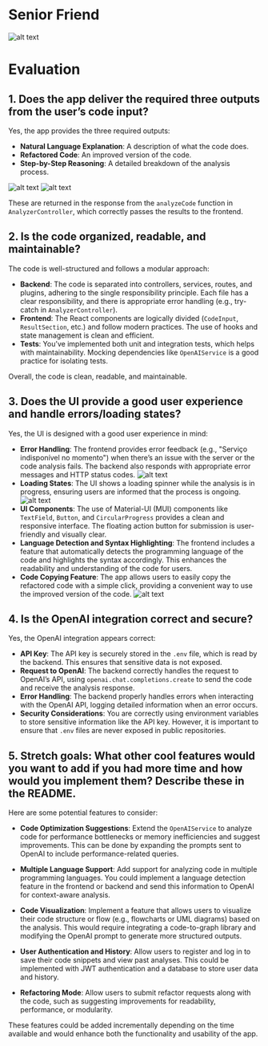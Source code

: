 # Senior Friend
![alt text](image-4.png)

# Evaluation

## 1. Does the app deliver the required three outputs from the user’s code input?
Yes, the app provides the three required outputs:

- **Natural Language Explanation**: A description of what the code does.
- **Refactored Code**: An improved version of the code.
- **Step-by-Step Reasoning**: A detailed breakdown of the analysis process.

![alt text](image-5.png)
![alt text](image-6.png)

These are returned in the response from the `analyzeCode` function in `AnalyzerController`, which correctly passes the results to the frontend.

## 2. Is the code organized, readable, and maintainable?
The code is well-structured and follows a modular approach:

- **Backend**: The code is separated into controllers, services, routes, and plugins, adhering to the single responsibility principle. Each file has a clear responsibility, and there is appropriate error handling (e.g., try-catch in `AnalyzerController`).
- **Frontend**: The React components are logically divided (`CodeInput`, `ResultSection`, etc.) and follow modern practices. The use of hooks and state management is clean and efficient.
- **Tests**: You’ve implemented both unit and integration tests, which helps with maintainability. Mocking dependencies like `OpenAIService` is a good practice for isolating tests.

Overall, the code is clean, readable, and maintainable.

## 3. Does the UI provide a good user experience and handle errors/loading states?
Yes, the UI is designed with a good user experience in mind:



- **Error Handling**: The frontend provides error feedback (e.g., "Serviço indisponível no momento") when there’s an issue with the server or the code analysis fails. The backend also responds with appropriate error messages and HTTP status codes.
![alt text](image-10.png)
- **Loading States**: The UI shows a loading spinner while the analysis is in progress, ensuring users are informed that the process is ongoing.
![alt text](image-11.png)
- **UI Components**: The use of Material-UI (MUI) components like `TextField`, `Button`, and `CircularProgress` provides a clean and responsive interface. The floating action button for submission is user-friendly and visually clear.
- **Language Detection and Syntax Highlighting**: The frontend includes a feature that automatically detects the programming language of the code and highlights the syntax accordingly. This enhances the readability and understanding of the code for users.
- **Code Copying Feature**: The app allows users to easily copy the refactored code with a simple click, providing a convenient way to use the improved version of the code.
![alt text](image-8.png)


## 4. Is the OpenAI integration correct and secure?
Yes, the OpenAI integration appears correct:

- **API Key**: The API key is securely stored in the `.env` file, which is read by the backend. This ensures that sensitive data is not exposed.
- **Request to OpenAI**: The backend correctly handles the request to OpenAI’s API, using `openai.chat.completions.create` to send the code and receive the analysis response.
- **Error Handling**: The backend properly handles errors when interacting with the OpenAI API, logging detailed information when an error occurs.
- **Security Considerations**: You are correctly using environment variables to store sensitive information like the API key. However, it is important to ensure that `.env` files are never exposed in public repositories.

## 5. Stretch goals: What other cool features would you want to add if you had more time and how would you implement them? Describe these in the README.
Here are some potential features to consider:

- **Code Optimization Suggestions**: Extend the `OpenAIService` to analyze code for performance bottlenecks or memory inefficiencies and suggest improvements. This can be done by expanding the prompts sent to OpenAI to include performance-related queries.
  
- **Multiple Language Support**: Add support for analyzing code in multiple programming languages. You could implement a language detection feature in the frontend or backend and send this information to OpenAI for context-aware analysis.

- **Code Visualization**: Implement a feature that allows users to visualize their code structure or flow (e.g., flowcharts or UML diagrams) based on the analysis. This would require integrating a code-to-graph library and modifying the OpenAI prompt to generate more structured outputs.

- **User Authentication and History**: Allow users to register and log in to save their code snippets and view past analyses. This could be implemented with JWT authentication and a database to store user data and history.

- **Refactoring Mode**: Allow users to submit refactor requests along with the code, such as suggesting improvements for readability, performance, or modularity.

These features could be added incrementally depending on the time available and would enhance both the functionality and usability of the app.

